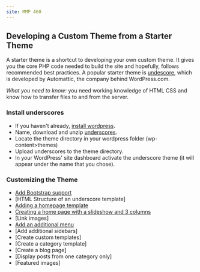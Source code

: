 ```yaml
---
site: MMP 460
---
```


## Developing a Custom Theme from a Starter Theme

A starter theme is a shortcut to developing your own custom theme. It gives you the core PHP code needed to build the site and hopefully, follows recommended best practices. A popular starter theme is [undescore](https://underscores.me/), which is developed by Automattic, the company behind WordPress.com.

*What you need to know:* you need working knowledge of HTML CSS and know how to transfer files to and from the server.

### Install underscores

- If you haven't already, [install wordpress](https://bmcc-mmp.github.io/mmp460/wordpress/install-wp).
- Name, download and unzip [underscores](https://underscores.me/).
- Locate the theme directory in your wordpress folder (wp-content>themes)
- Upload underscores to the theme directory.
- In your WordPress' site dashboard activate the underscore theme (it will appear under the name that you chose). 

### Customizing the Theme

- [Add Bootstrap support](https://bmcc-mmp.github.io/mmp460/wordpress/bootstrap-support)
- [HTML Structure of an underscore template]
- [Adding a homepage template](https://bmcc-mmp.github.io/mmp460/wordpress/homepage)
- [Creating a home page with a slideshow and 3 columns](https://bmcc-mmp.github.io/mmp460/wordpress/multiple-menus-underscore)
- [Link images]
- [Add an additional menu](https://bmcc-mmp.github.io/mmp460/wordpress/multiple-menus-underscore)
- [Add additional sidebars]
- [Create custom templates]
- [Create a category template]
- [Create a blog page]
- [Display posts from one category only]
- [Featured images]



